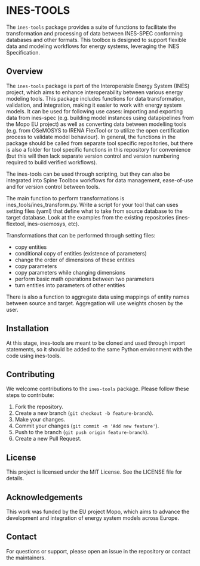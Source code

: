 # INES-TOOLS

The `ines-tools` package provides a suite of functions to facilitate the transformation and processing of data between INES-SPEC conforming databases and other formats. This toolbox is designed to support flexible data and modeling workflows for energy systems, leveraging the INES Specification.

## Overview

The `ines-tools` package is part of the Interoperable Energy System (INES) project, which aims to enhance interoperability between various energy modeling tools. This package includes functions for data transformation, validation, and integration, making it easier to work with energy system models. It can be used for following use cases: importing and exporting data from ines-spec (e.g. building model instances using datapipelines from the Mopo EU project) as well as converting data between modelling tools (e.g. from OSeMOSYS to IRENA FlexTool or to utilize the open certification process to validate model behaviour). In general, the functions in the package should be called from separate tool specific repositories, but there is also a folder for tool specific functions in this repository for convenience (but this will then lack separate version control and version numbering required to build verified workflows).

The ines-tools can be used through scripting, but they can also be integrated into Spine Toolbox workflows for data management, ease-of-use and for version control between tools.

The main function to perform transformations is ines_tools/ines_transform.py. Write a script for your tool that can uses setting files (yaml) that define what to take from source database to the target database. Look at the examples from the existing repositories (ines-flextool, ines-osemosys, etc).

Transformations that can be performed through setting files:
- copy entities
- conditional copy of entities (existence of parameters)
- change the order of dimensions of these entities
- copy parameters
- copy parameters while changing dimensions
- perform basic math operations between two parameters
- turn entities into parameters of other entities

There is also a function to aggregate data using mappings of entity names between source and target. Aggregation will use weights chosen by the user.


## Installation

At this stage, ines-tools are meant to be cloned and used through import statements, so it should be added to the same Python environment with the code using ines-tools.

## Contributing

We welcome contributions to the `ines-tools` package. Please follow these steps to contribute:

1. Fork the repository.
2. Create a new branch (`git checkout -b feature-branch`).
3. Make your changes.
4. Commit your changes (`git commit -m 'Add new feature'`).
5. Push to the branch (`git push origin feature-branch`).
6. Create a new Pull Request.

## License

This project is licensed under the MIT License. See the LICENSE file for details.

## Acknowledgements

This work was funded by the EU project Mopo, which aims to advance the development and integration of energy system models across Europe.

## Contact

For questions or support, please open an issue in the repository or contact the maintainers.


<!-- To Do: Add a more detailed explanation (with examples) to the documentation. -->
